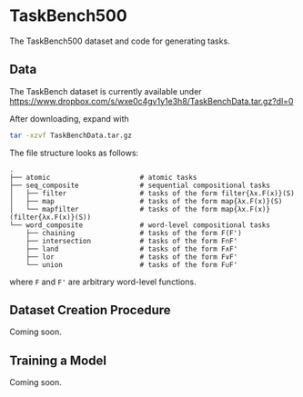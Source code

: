 # TaskBench500
The TaskBench500 dataset and code for generating tasks.

## Data
The TaskBench dataset is currently available under https://www.dropbox.com/s/wxe0c4gv1y1e3h8/TaskBenchData.tar.gz?dl=0

After downloading, expand with
```bash
tar -xzvf TaskBenchData.tar.gz
```

The file structure looks as follows:

    .
    ├── atomic                      # atomic tasks
    ├── seq_composite               # sequential compositional tasks
    │   ├── filter                  # tasks of the form filter{λx.F(x)}(S)
    │   ├── map                     # tasks of the form map{λx.F(x)}(S)
    │   └── mapfilter               # tasks of the form map{λx.F(x)}(filter{λx.F(x)}(S))
    └── word_composite              # word-level compositional tasks
        ├── chaining                # tasks of the form F(F')
        ├── intersection            # tasks of the form F∩F'
        ├── land                    # tasks of the form F∧F'
        ├── lor                     # tasks of the form F∨F'
        └── union                   # tasks of the form F∪F'

where `F` and `F'` are arbitrary word-level functions.

## Dataset Creation Procedure
Coming soon.

## Training a Model
Coming soon.
